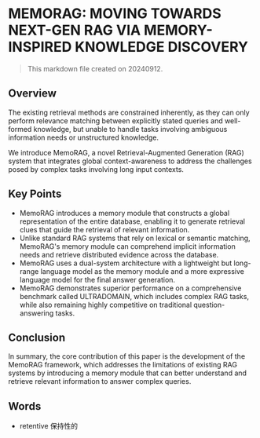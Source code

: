 # MEMORAG: MOVING TOWARDS NEXT-GEN RAG VIA MEMORY-INSPIRED KNOWLEDGE DISCOVERY

> This markdown file created on 20240912.

## Overview

The existing retrieval methods are constrained inherently, as they can only perform relevance matching between explicitly stated queries and well-formed knowledge, but unable to handle tasks involving ambiguous information needs or unstructured knowledge.

We introduce MemoRAG, a novel Retrieval-Augmented Generation (RAG) system that integrates global context-awareness to address the challenges posed by complex tasks involving long input contexts.

## Key Points

- MemoRAG introduces a memory module that constructs a global representation of the entire database, enabling it to generate retrieval clues that guide the retrieval of relevant information.
- Unlike standard RAG systems that rely on lexical or semantic matching, MemoRAG's memory module can comprehend implicit information needs and retrieve distributed evidence across the database.
- MemoRAG uses a dual-system architecture with a lightweight but long-range language model as the memory module and a more expressive language model for the final answer generation.
- MemoRAG demonstrates superior performance on a comprehensive benchmark called ULTRADOMAIN, which includes complex RAG tasks, while also remaining highly competitive on traditional question-answering tasks.

## Conclusion

In summary, the core contribution of this paper is the development of the MemoRAG framework, which addresses the limitations of existing RAG systems by introducing a memory module that can better understand and retrieve relevant information to answer complex queries.

## Words

- retentive 保持性的
